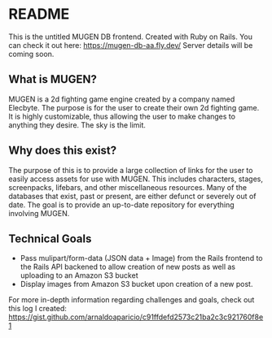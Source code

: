 # README

This is the untitled MUGEN DB frontend. Created with Ruby on Rails.
You can check it out here: https://mugen-db-aa.fly.dev/
Server details will be coming soon.

## What is MUGEN?
MUGEN is a 2d fighting game engine created by a company named Elecbyte. The purpose is for the user to create their own 2d fighting game. It is highly customizable, thus allowing the user to make changes to anything they desire. The sky is the limit.

## Why does this exist?
The purpose of this is to provide a large collection of links for the user to easily access assets for use with MUGEN. This includes characters, stages, screenpacks, lifebars, and other miscellaneous resources. Many of the databases that exist, past or present, are either defunct or severely out of date. The goal is to provide an up-to-date repository for everything involving MUGEN.

## Technical Goals
- Pass mulipart/form-data (JSON data + Image) from the Rails frontend to the Rails API backened to allow creation of new posts as well as uploading to an Amazon S3 bucket
- Display images from Amazon S3 bucket upon creation of a new post.

For more in-depth information regarding challenges and goals, check out this log I created: https://gist.github.com/arnaldoaparicio/c91ffdefd2573c21ba2c3c921760f8e1